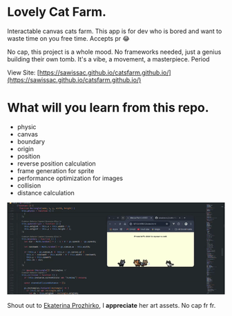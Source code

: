# Lovely Cat Farm.

Interactable canvas cats farm. This app is for dev who is bored and want to waste time on you free time. Accepts pr 😂

No cap, this project is a whole mood. No frameworks needed, just a genius building their own tomb. It's a vibe, a movement, a masterpiece. Period

View Site: [https://sawissac.github.io/catsfarm.github.io/](https://sawissac.github.io/catsfarm.github.io/)

# What will you learn from this repo.

* physic
* canvas
* boundary
* origin
* position
* reverse position calculation
* frame generation for sprite
* performance optimization for images
* collision
* distance calculation

![App Demo](./cat-demo.gif)

Shout out to [Ekaterina Prozhirko](https://github.com/exsecantb/pixel-cat), I **appreciate** her art assets. No cap fr fr.
